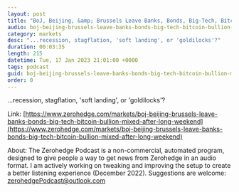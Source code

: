 ```yaml
---
layout: post
title: "BoJ, Beijing, &amp; Brussels Leave Banks, Bonds, Big-Tech, Bitcoin, &amp; Bullion 'Mixed' After Long-Weekend"
audio: boj-beijing-brussels-leave-banks-bonds-big-tech-bitcoin-bullion-mixed-after-long-weekend-0
category: markets
desc: "...recession, stagflation, 'soft landing', or 'goldilocks'?"
duration: 00:03:35
length: 215
datetime: Tue, 17 Jan 2023 21:01:00 +0000
tags: podcast
guid: boj-beijing-brussels-leave-banks-bonds-big-tech-bitcoin-bullion-mixed-after-long-weekend-0
order: 0
---
```

...recession, stagflation, 'soft landing', or 'goldilocks'?

Link: [https://www.zerohedge.com/markets/boj-beijing-brussels-leave-banks-bonds-big-tech-bitcoin-bullion-mixed-after-long-weekend](https://www.zerohedge.com/markets/boj-beijing-brussels-leave-banks-bonds-big-tech-bitcoin-bullion-mixed-after-long-weekend)

About: The Zerohedge Podcast is a non-commercial, automated program, designed to give people a way to get news from Zerohedge in an audio format.  I am actively working on tweaking and improving the setup to create a better listening experience (December 2022).  Suggestions are welcome: [zerohedgePodcast@outlook.com](mailto:zerohedgePodcast@outlook.com)